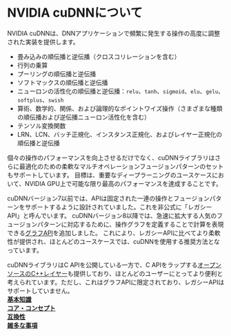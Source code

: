 # NVIDIA cuDNNについて

NVIDIA cuDNNは、DNNアプリケーションで頻繁に発生する操作の高度に調整された実装を提供します。

- 畳み込みの順伝播と逆伝播（クロスコリレーションを含む）
- 行列の乗算
- プーリングの順伝播と逆伝播
- ソフトマックスの順伝播と逆伝播
- ニューロンの活性化の順伝播と逆伝播：`relu`、`tanh`、`sigmoid`、`elu`、`gelu`、`softplus`、`swish`
- 算術、数学的、関係、および論理的なポイントワイズ操作（さまざまな種類の順伝播および逆伝播ニューロン活性化を含む）
- テンソル変換関数
- LRN、LCN、バッチ正規化、インスタンス正規化、およびレイヤー正規化の順伝播と逆伝播

個々の操作のパフォーマンスを向上させるだけでなく、cuDNNライブラリはさらに最適化のための柔軟なマルチオペレーションフュージョンパターンのセットもサポートしています。
目標は、重要なディープラーニングのユースケースにおいて、NVIDIA GPU上で可能な限り最高のパフォーマンスを達成することです。

cuDNNバージョン7以前では、APIは固定された一連の操作とフュージョンパターンをサポートするように設計されていました。これを非公式に「レガシーAPI」と呼んでいます。
cuDNNバージョン8以降では、急速に拡大する人気のフュージョンパターンに対応するために、操作グラフを定義することで計算を表現できる[グラフAPI](https://docs.nvidia.com/deeplearning/cudnn/latest/developer/graph-api.html#graph-api)を追加しました。
これにより、レガシーAPIに比べてより柔軟性が提供され、ほとんどのユースケースでは、cuDNNを使用する推奨方法となっています。

cuDNNライブラリはC APIを公開している一方で、C APIをラップする[オープンソースのC++レイヤー](https://github.com/NVIDIA/cudnn-frontend)も提供しており、ほとんどのユーザーにとってより便利と考えられています。ただし、これはグラフAPIに限定されており、レガシーAPIはサポートしていません。  
[**基本知識**](fool_if_dont_know.md)  
[**コア・コンセプト**](core_concept.md)   
[**互換性**](compatibility.md)    
[**雑多な事項**](odds_and_ends.md)  
